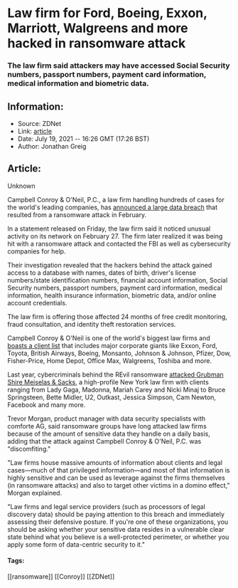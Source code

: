 # Law firm for Ford, Boeing, Exxon, Marriott, Walgreens and more hacked in ransomware attack
### The law firm said attackers may have accessed Social Security numbers, passport numbers, payment card information, medical information and biometric data.

## Information:
+ Source: ZDNet
+ Link: [article](https://www.zdnet.com/article/law-firm-for-ford-boeing-exxon-marriott-walgreens-and-more-hacked-in-ransomware-attack/)
+ Date: July 19, 2021 -- 16:26 GMT (17:26 BST)
+ Author: Jonathan Greig


## Article:
Unknown

Campbell Conroy & O'Neil, P.C., a law firm handling hundreds of cases for the world's leading companies, has [announced a large data breach](https://www.prnewswire.com/news-releases/campbell-conroy--oneil-provides-notice-of-data-privacy-incident-301335655.html) that resulted from a ransomware attack in February. 

In a statement released on Friday, the law firm said it noticed unusual activity on its network on February 27. The firm later realized it was being hit with a ransomware attack and contacted the FBI as well as cybersecurity companies for help. 

Their investigation revealed that the hackers behind the attack gained access to a database with names, dates of birth, driver's license numbers/state identification numbers, financial account information, Social Security numbers, passport numbers, payment card information, medical information, health insurance information, biometric data, and/or online account credentials. 

The law firm is offering those affected 24 months of free credit monitoring, fraud consultation, and identity theft restoration services. 


Campbell Conroy & O'Neil is one of the world's biggest law firms and [boasts a client list](https://campbelltriallawyers.com/about/#clients) that includes major corporate giants like Exxon, Ford, Toyota, British Airways, Boeing, Monsanto, Johnson & Johnson, Pfizer, Dow, Fisher-Price, Home Depot, Office Max, Walgreens, Toshiba and more. 

Last year, cybercriminals behind the REvil ransomware [attacked Grubman Shire Meiselas & Sacks](https://www.zdnet.com/article/ransomware-gang-asks-42m-from-ny-law-firm-threatens-to-leak-dirt-on-trump/), a high-profile New York law firm with clients ranging from Lady Gaga, Madonna, Mariah Carey and Nicki Minaj to Bruce Springsteen, Bette Midler, U2, Outkast, Jessica Simpson, Cam Newton, Facebook and many more. 

Trevor Morgan, product manager with data security specialists with comforte AG, said ransomware groups have long attacked law firms because of the amount of sensitive data they handle on a daily basis, adding that the attack against Campbell Conroy & O'Neil, P.C. was "discomfiting."






"Law firms house massive amounts of information about clients and legal cases—much of that privileged information—and most of that information is highly sensitive and can be used as leverage against the firms themselves (in ransomware attacks) and also to target other victims in a domino effect," Morgan explained.  

"Law firms and legal service providers (such as processors of legal discovery data) should be paying attention to this breach and immediately assessing their defensive posture. If you're one of these organizations, you should be asking whether your sensitive data resides in a vulnerable clear state behind what you believe is a well-protected perimeter, or whether you apply some form of data-centric security to it." 





#### Tags:
[[ransomware]] [[Conroy]] [[ZDNet]]
